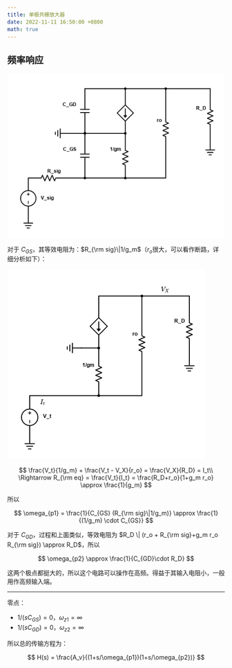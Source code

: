 ```yaml
---
title: 单极共栅放大器
date: 2022-11-11 16:50:00 +0800
math: true
---
```




## 频率响应

![共栅放大器的小信号模型（T-model）](images/common-gate-small-signal.png)

对于 $C_{GS}$，其等效电阻为：$R_{\rm sig}\|1/g_m$（$r_o$很大，可以看作断路，详细分析如下）：

![CGS 右边的等效电阻计算（注意G与地之间无电流）](images/CGS-equivalent-resistor.png)

$$
\frac{V_t}{1/g_m} + \frac{V_t - V_X}{r_o} = \frac{V_X}{R_D} = I_t\\
\Rightarrow R_{\rm eq} = \frac{V_t}{I_t} = \frac{R_D+r_o}{1+g_m r_o} \approx \frac{1}{g_m}
$$

所以 

$$
\omega_{p1} = \frac{1}{C_{GS} (R_{\rm sig}\|1/g_m)} \approx \frac{1}{(1/g_m) \cdot C_{GS}}
$$

对于 $C_{GD}$，过程和上面类似，等效电阻为 $R_D \| (r_o + R_{\rm sig}+g_m r_o R_{\rm sig}) \approx R_D$，所以

$$
\omega_{p2} \approx \frac{1}{C_{GD}\cdot R_D}
$$

这两个极点都挺大的，所以这个电路可以操作在高频。得益于其输入电阻小，一般用作高频输入端。

-----

零点：

- $1/(sC_{GS}) = 0$，$\omega_{z1}=\infty$
- $1/(sC_{GD}) = 0$，$\omega_{z2}=\infty$

所以总的传输方程为：

$$
H(s) = \frac{A_v}{(1+s/\omega_{p1})(1+s/\omega_{p2})}
$$